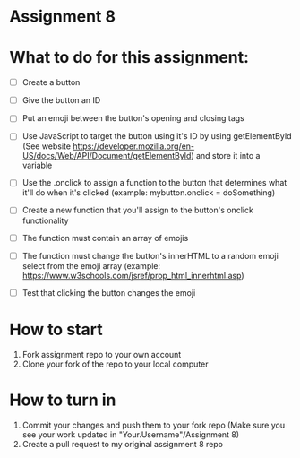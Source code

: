 # Assignment 8

# What to do for this assignment:

- [ ]  Create a button
- [ ]  Give the button an ID
- [ ]  Put an emoji between the button's opening and closing tags
- [ ]  Use JavaScript to target the button using it's ID by using getElementById (See website https://developer.mozilla.org/en-US/docs/Web/API/Document/getElementById) and store it into a variable
- [ ]  Use the .onclick to assign a function to the button that determines what it'll do when it's clicked (example: mybutton.onclick = doSomething)
- [ ]  Create a new function that you'll assign to the button's onclick functionality
  - [ ]  The function must contain an array of emojis
  - [ ]  The function must change the button's innerHTML to a random emoji select from the emoji array (example: https://www.w3schools.com/jsref/prop_html_innerhtml.asp)
- [ ]  Test that clicking the button changes the emoji


# How to start
  1. Fork assignment repo to your own account
  2. Clone your fork of the repo to your local computer

# How to turn in
  1. Commit your changes and push them to your fork repo (Make sure you see your work updated in "Your.Username"/Assignment 8)
  2. Create a pull request to my original assignment 8 repo
